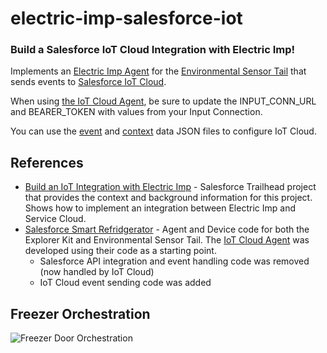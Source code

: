 # electric-imp-salesforce-iot
### Build a Salesforce IoT Cloud Integration with Electric Imp!

Implements an [Electric Imp Agent](https://electricimp.com/docs/api/agent/) for the [Environmental Sensor Tail](https://connect.electricimp.com/partners/salesforcetrailhead) that sends events to [Salesforce IoT Cloud](https://www.salesforce.com/iot-cloud/).

When using [the IoT Cloud Agent](https://raw.githubusercontent.com/shadit/electric-imp-salesforce-iot/master/SmartFreezer_IoT.agent.nut), be sure to update the INPUT_CONN_URL and BEARER_TOKEN with values from your Input Connection.

You can use the [event](https://raw.githubusercontent.com/shadit/electric-imp-salesforce-iot/master/Freezer_Event.json) and [context](https://raw.githubusercontent.com/shadit/electric-imp-salesforce-iot/master/Freezer_Context.json) data JSON files to configure IoT Cloud.

## References
* [Build an IoT Integration with Electric Imp](https://trailhead.salesforce.com/projects/workshop-electric-imp) - Salesforce Trailhead project that provides the context and background information for this project. Shows how to implement an integration between Electric Imp and Service Cloud.
* [Salesforce Smart Refridgerator](https://github.com/electricimp/Salesforce/blob/master/examples/SmartRefrigerator/README.md) - Agent and Device code for both the Explorer Kit and Environmental Sensor Tail. The [IoT Cloud Agent](https://raw.githubusercontent.com/shadit/electric-imp-salesforce-iot/master/SmartFreezer_IoT.agent.nut) was developed using their code as a starting point.
  * Salesforce API integration and event handling code was removed (now handled by IoT Cloud)
  * IoT Cloud event sending code was added

## Freezer Orchestration
![Freezer Door Orchestration](https://drive.google.com/uc?id=0B7gGv9loYAQ3blBoV1RBXzZ5Z2s)
